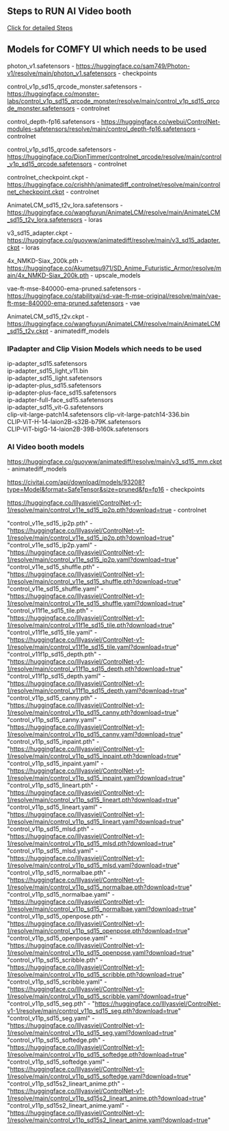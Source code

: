 ## Steps to RUN AI Video booth

[Click for detailed Steps](./steps/steps.md)


## Models for COMFY UI which needs to be used

photon_v1.safetensors  - https://huggingface.co/sam749/Photon-v1/resolve/main/photon_v1.safetensors - checkpoints

control_v1p_sd15_qrcode_monster.safetensors  - https://huggingface.co/monster-labs/control_v1p_sd15_qrcode_monster/resolve/main/control_v1p_sd15_qrcode_monster.safetensors - controlnet

control_depth-fp16.safetensors  - https://huggingface.co/webui/ControlNet-modules-safetensors/resolve/main/control_depth-fp16.safetensors  - controlnet

control_v1p_sd15_qrcode.safetensors  - https://huggingface.co/DionTimmer/controlnet_qrcode/resolve/main/control_v1p_sd15_qrcode.safetensors  - controlnet


controlnet_checkpoint.ckpt  - https://huggingface.co/crishhh/animatediff_controlnet/resolve/main/controlnet_checkpoint.ckpt - controlnet

AnimateLCM_sd15_t2v_lora.safetensors  - https://huggingface.co/wangfuyun/AnimateLCM/resolve/main/AnimateLCM_sd15_t2v_lora.safetensors  - loras


v3_sd15_adapter.ckpt  - https://huggingface.co/guoyww/animatediff/resolve/main/v3_sd15_adapter.ckpt - loras

4x_NMKD-Siax_200k.pth  - https://huggingface.co/Akumetsu971/SD_Anime_Futuristic_Armor/resolve/main/4x_NMKD-Siax_200k.pth - upscale_models

vae-ft-mse-840000-ema-pruned.safetensors  - https://huggingface.co/stabilityai/sd-vae-ft-mse-original/resolve/main/vae-ft-mse-840000-ema-pruned.safetensors -  vae

AnimateLCM_sd15_t2v.ckpt  - https://huggingface.co/wangfuyun/AnimateLCM/resolve/main/AnimateLCM_sd15_t2v.ckpt - animatediff_models

<!-- sam_vit_b_01ec64.pth  - https://huggingface.co/datasets/Gourieff/ReActor/resolve/main/models/sams/sam_vit_b_01ec64.pth  -->

### IPadapter and Clip Vision Models which needs to be used

ip-adapter_sd15.safetensors  
ip-adapter_sd15_light_v11.bin  
ip-adapter_sd15_light.safetensors  
ip-adapter-plus_sd15.safetensors  
ip-adapter-plus-face_sd15.safetensors  
ip-adapter-full-face_sd15.safetensors  
ip-adapter_sd15_vit-G.safetensors  
clip-vit-large-patch14.safetensors 
clip-vit-large-patch14-336.bin  
CLIP-ViT-H-14-laion2B-s32B-b79K.safetensors  
CLIP-ViT-bigG-14-laion2B-39B-b160k.safetensors  





### AI Video booth models

https://huggingface.co/guoyww/animatediff/resolve/main/v3_sd15_mm.ckpt - animatediff_models

https://civitai.com/api/download/models/93208?type=Model&format=SafeTensor&size=pruned&fp=fp16 - 
checkpoints

https://huggingface.co/lllyasviel/ControlNet-v1-1/resolve/main/control_v11e_sd15_ip2p.pth?download=true - controlnet


"control_v11e_sd15_ip2p.pth" - "https://huggingface.co/lllyasviel/ControlNet-v1-1/resolve/main/control_v11e_sd15_ip2p.pth?download=true"
"control_v11e_sd15_ip2p.yaml" - "https://huggingface.co/lllyasviel/ControlNet-v1-1/resolve/main/control_v11e_sd15_ip2p.yaml?download=true"
"control_v11e_sd15_shuffle.pth" - "https://huggingface.co/lllyasviel/ControlNet-v1-1/resolve/main/control_v11e_sd15_shuffle.pth?download=true"
"control_v11e_sd15_shuffle.yaml" - "https://huggingface.co/lllyasviel/ControlNet-v1-1/resolve/main/control_v11e_sd15_shuffle.yaml?download=true"
"control_v11f1e_sd15_tile.pth" - "https://huggingface.co/lllyasviel/ControlNet-v1-1/resolve/main/control_v11f1e_sd15_tile.pth?download=true"
"control_v11f1e_sd15_tile.yaml" - "https://huggingface.co/lllyasviel/ControlNet-v1-1/resolve/main/control_v11f1e_sd15_tile.yaml?download=true"
"control_v11f1p_sd15_depth.pth" - "https://huggingface.co/lllyasviel/ControlNet-v1-1/resolve/main/control_v11f1p_sd15_depth.pth?download=true"
"control_v11f1p_sd15_depth.yaml" - "https://huggingface.co/lllyasviel/ControlNet-v1-1/resolve/main/control_v11f1p_sd15_depth.yaml?download=true"
"control_v11p_sd15_canny.pth" - "https://huggingface.co/lllyasviel/ControlNet-v1-1/resolve/main/control_v11p_sd15_canny.pth?download=true"
"control_v11p_sd15_canny.yaml" - "https://huggingface.co/lllyasviel/ControlNet-v1-1/resolve/main/control_v11p_sd15_canny.yaml?download=true"
"control_v11p_sd15_inpaint.pth" - "https://huggingface.co/lllyasviel/ControlNet-v1-1/resolve/main/control_v11p_sd15_inpaint.pth?download=true"
"control_v11p_sd15_inpaint.yaml" - "https://huggingface.co/lllyasviel/ControlNet-v1-1/resolve/main/control_v11p_sd15_inpaint.yaml?download=true"
"control_v11p_sd15_lineart.pth" - "https://huggingface.co/lllyasviel/ControlNet-v1-1/resolve/main/control_v11p_sd15_lineart.pth?download=true"
"control_v11p_sd15_lineart.yaml" - "https://huggingface.co/lllyasviel/ControlNet-v1-1/resolve/main/control_v11p_sd15_lineart.yaml?download=true"
"control_v11p_sd15_mlsd.pth" - "https://huggingface.co/lllyasviel/ControlNet-v1-1/resolve/main/control_v11p_sd15_mlsd.pth?download=true"
"control_v11p_sd15_mlsd.yaml" - "https://huggingface.co/lllyasviel/ControlNet-v1-1/resolve/main/control_v11p_sd15_mlsd.yaml?download=true"
"control_v11p_sd15_normalbae.pth" - "https://huggingface.co/lllyasviel/ControlNet-v1-1/resolve/main/control_v11p_sd15_normalbae.pth?download=true"
"control_v11p_sd15_normalbae.yaml" - "https://huggingface.co/lllyasviel/ControlNet-v1-1/resolve/main/control_v11p_sd15_normalbae.yaml?download=true"
"control_v11p_sd15_openpose.pth" - "https://huggingface.co/lllyasviel/ControlNet-v1-1/resolve/main/control_v11p_sd15_openpose.pth?download=true"
"control_v11p_sd15_openpose.yaml" - "https://huggingface.co/lllyasviel/ControlNet-v1-1/resolve/main/control_v11p_sd15_openpose.yaml?download=true"
"control_v11p_sd15_scribble.pth" - "https://huggingface.co/lllyasviel/ControlNet-v1-1/resolve/main/control_v11p_sd15_scribble.pth?download=true"
"control_v11p_sd15_scribble.yaml" - "https://huggingface.co/lllyasviel/ControlNet-v1-1/resolve/main/control_v11p_sd15_scribble.yaml?download=true"
"control_v11p_sd15_seg.pth" - "https://huggingface.co/lllyasviel/ControlNet-v1-1/resolve/main/control_v11p_sd15_seg.pth?download=true"
"control_v11p_sd15_seg.yaml" - "https://huggingface.co/lllyasviel/ControlNet-v1-1/resolve/main/control_v11p_sd15_seg.yaml?download=true"
"control_v11p_sd15_softedge.pth" - "https://huggingface.co/lllyasviel/ControlNet-v1-1/resolve/main/control_v11p_sd15_softedge.pth?download=true"
"control_v11p_sd15_softedge.yaml" - "https://huggingface.co/lllyasviel/ControlNet-v1-1/resolve/main/control_v11p_sd15_softedge.yaml?download=true"
"control_v11p_sd15s2_lineart_anime.pth" - "https://huggingface.co/lllyasviel/ControlNet-v1-1/resolve/main/control_v11p_sd15s2_lineart_anime.pth?download=true"
"control_v11p_sd15s2_lineart_anime.yaml" - "https://huggingface.co/lllyasviel/ControlNet-v1-1/resolve/main/control_v11p_sd15s2_lineart_anime.yaml?download=true"
